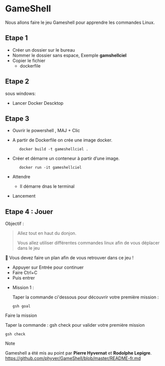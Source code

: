 # GameShell

Nous allons faire le jeu Gameshell pour apprendre les commandes Linux.


## Etape 1 
* Créer un dossier sur le bureau
* Nommer le dossier sans espace,     Exemple **gamshellciel**
* Copier le fichier
  * dockerfile
 

## Etape 2
sous windows:
* Lancer Docker Descktop

## Etape 3
* Ouvrir le powershell , MAJ + Clic
- A partir de Dockerfile on crée une image docker.

         docker build -t gameshellciel .
  
- Créer et démarre un conteneur à partir d’une image.

         docker run -it gameshellciel

- Attendre
  * Il démarre dnas le terminal

- Lancement

  
## Etape 4 : Jouer

Objectif :

> Allez tout en haut du donjon.
>
> Vous allez utiliser différentes commandes linux afin de vous déplacer dans le jeu

🚩 Vous devez faire un plan afin de vous retrouver dans ce jeu !

  * Appuyer sur Entrée pour continuer
  * Faire Ctrl+C
  * Puis entrer 

- Mission 1 :

  Taper la commande ci'dessous pour découvrir votre première mission :
    
      gsh goal

Faire la mission

Taper la commande : gsh check  pour valider votre première mission

    gsh check

> [!NOTE]
> Gameshell a été mis au point par **Pierre Hyvernat** et **Rodolphe Lepigre**.
> https://github.com/phyver/GameShell/blob/master/README-fr.md
